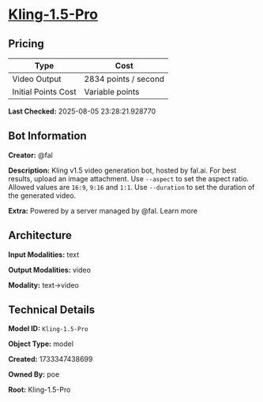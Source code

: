 # [Kling-1.5-Pro](https://poe.com/Kling-1.5-Pro)

## Pricing

| Type | Cost |
|------|------|
| Video Output | 2834 points / second |
| Initial Points Cost | Variable points |

**Last Checked:** 2025-08-05 23:28:21.928770


## Bot Information

**Creator:** @fal

**Description:** Kling v1.5 video generation bot, hosted by fal.ai. For best results, upload an image attachment. Use `--aspect` to set the aspect ratio. Allowed values are `16:9`, `9:16` and `1:1`. Use `--duration` to set the duration of the generated video.

**Extra:** Powered by a server managed by @fal. Learn more


## Architecture

**Input Modalities:** text

**Output Modalities:** video

**Modality:** text->video


## Technical Details

**Model ID:** `Kling-1.5-Pro`

**Object Type:** model

**Created:** 1733347438699

**Owned By:** poe

**Root:** Kling-1.5-Pro
